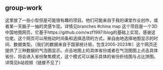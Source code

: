 ## group-work
这里放了一些小型但是可能很有趣的项目。他们可能来自于我的课堂作业创作，或者某一天脑子一抽的灵感乍现。详情见branches
#china map
这个项目是一个3D中国地图网页，它基于https://github.com/wzf1997/blog的基础上实现，感谢这位佬。这个网页可以用拖动时间条和选择选项的方式，来自由地选择地图显示的时间、数据类型。（我们的数据来自于国家统计局，包含2005-2023年）这个网页还提供了三种数据的气泡图显示。点击地图上的具体省份或者在气泡图图上点击具体省份，将会进入省份聚焦模式，这个模式可以展示具体的省份折线图与占比饼图。详情见b站视频（链接不见了）
